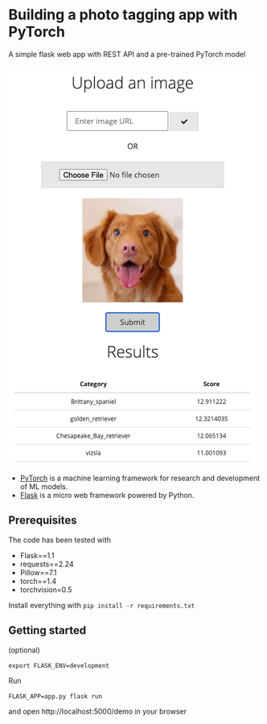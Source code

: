 Building a photo tagging app with PyTorch
=========================================

A simple flask web app with REST API and a pre-trained PyTorch model

![pytorch_in_action](imgs/action.png)

* [PyTorch](https://pytorch.org/) is a machine learning framework for research and development of ML models.
* [Flask](http://flask.pocoo.org/) is a micro web framework powered by Python.

## Prerequisites

The code has been tested with
* Flask==1.1
* requests==2.24
* Pillow==7.1
* torch==1.4
* torchvision=0.5

Install everything with `pip install -r requirements.txt`

## Getting started

(optional)
```
export FLASK_ENV=development
```

Run
```
FLASK_APP=app.py flask run
```

and open http://localhost:5000/demo in your browser